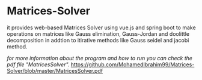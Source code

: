 # Matrices-Solver
it provides web-based Matrices Solver using vue.js and spring boot to make operations on matrices like Gauss elimination, Gauss-Jordan and doolittle decomposition in addtion to itirative methods like Gauss seidel and jacobi method.

*for more information about the program and how to run you can check the pdf file "MatricesSolver".* https://github.com/MohamedIbrahim99/Matrices-Solver/blob/master/MatricesSolver.pdf
